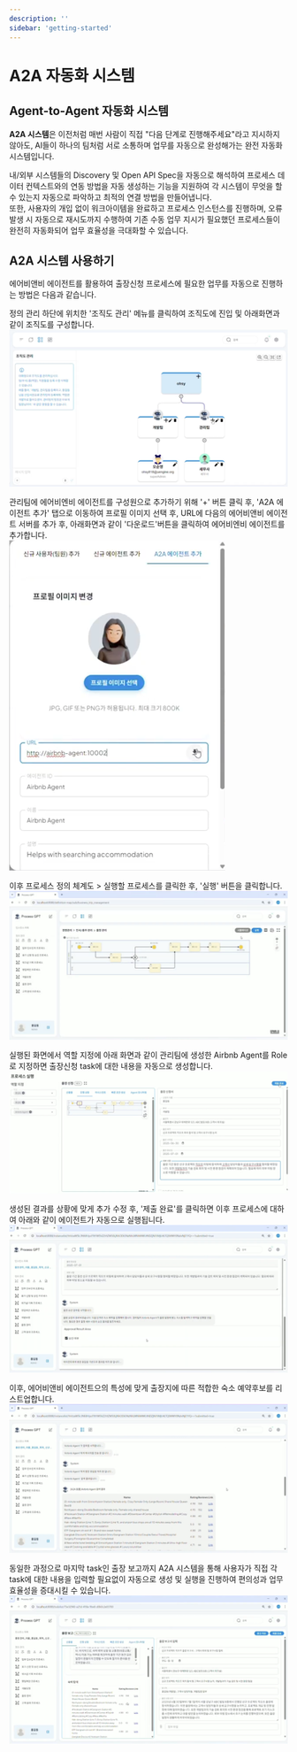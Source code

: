 ```yaml
---
description: ''
sidebar: 'getting-started'
---
```


# A2A 자동화 시스템

## Agent-to-Agent 자동화 시스템

**A2A 시스템**은 이전처럼 매번 사람이 직접 "다음 단계로 진행해주세요"라고 지시하지 않아도, AI들이 하나의 팀처럼 서로 소통하며 업무를 자동으로 완성해가는 완전 자동화 시스템입니다.

내/외부 시스템들의 Discovery 및 Open API Spec을 자동으로 해석하여 프로세스 데이터 컨텍스트와의 연동 방법을 자동 생성하는 기능을 지원하여 각 시스템이 무엇을 할 수 있는지 자동으로 파악하고 최적의 연결 방법을 만들어냅니다. <br>
또한, 사용자의 개입 없이 워크아이템을 완료하고 프로세스 인스턴스를 진행하며, 오류 발생 시 자동으로 재시도까지 수행하여 기존 수동 업무 지시가 필요했던 프로세스들이 완전히 자동화되어 업무 효율성을 극대화할 수 있습니다.


## A2A 시스템 사용하기

에어비앤비 에이전트를 활용하여 출장신청 프로세스에 필요한 업무를 자동으로 진행하는 방법은 다음과 같습니다.<br>

정의 관리 하단에 위치한 '조직도 관리' 메뉴를 클릭하여 조직도에 진입 및 아래화면과 같이 조직도를 구성합니다.<br>
![](../../uengine-image/process-gpt/a2a-system/0-1.조직도관리.png)

관리팀에 에어비엔비 에이전트를 구성원으로 추가하기 위해 '+' 버튼 클릭 후, 'A2A 에이전트 추가' 탭으로 이동하여 프로필 이미지 선택 후, URL에 다음의 에어비앤비 에이전트 서버를 추가 후, 아래화면과 같이 '다운로드'버튼을 클릭하여 에어비엔비 에이전트를 추가합니다. <br>
![](../../uengine-image/process-gpt/a2a-system/0-2.에어비엔비에이전트추가.png)

이후 프로세스 정의 체계도 > 실행할 프로세스를 클릭한 후, '실행' 버튼을 클릭합니다. <br>
![](../../uengine-image/process-gpt/a2a-system/1.출장관리프로세스.png)

실행된 화면에서 역할 지정에 아래 화면과 같이 관리팀에 생성한 Airbnb Agent를 Role로 지정하면 출장신청 task에 대한 내용을 자동으로 생성합니다. <br>
![](../../uengine-image/process-gpt/a2a-system/2.출장신청자동화.png)

생성된 결과를 상황에 맞게 추가 수정 후, '제출 완료'를 클릭하면 이후 프로세스에 대하여 아래와 같이 에이전트가 자동으로 실행됩니다. <br>
![](../../uengine-image/process-gpt/a2a-system/3.출장승인자동실행.png)

이후, 에어비앤비 에이전트으의 특성에 맞게 출장지에 따른 적합한 숙소 예약후보를 리스트업합니다. <br>
![](../../uengine-image/process-gpt/a2a-system/4.에어비앤비.png)

동일한 과정으로 마지막 task인 출장 보고까지 A2A 시스템을 통해 사용자가 직접 각 task에 대한 내용을 입력할 필요없이 자동으로 생성 및 실행을 진행하여 편의성과 업무 효율성을 증대시킬 수 있습니다. <br>
![](../../uengine-image/process-gpt/a2a-system/6.출장보고.png)
